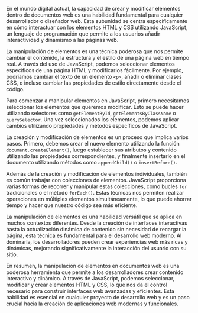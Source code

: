 En el mundo digital actual, la capacidad de crear y modificar elementos dentro de documentos web es una habilidad fundamental para cualquier desarrollador o diseñador web. Esta subunidad se centra específicamente en cómo interactuar con los elementos HTML y CSS utilizando JavaScript, un lenguaje de programación que permite a los usuarios añadir interactividad y dinamismo a las páginas web.

La manipulación de elementos es una técnica poderosa que nos permite cambiar el contenido, la estructura y el estilo de una página web en tiempo real. A través del uso de JavaScript, podemos seleccionar elementos específicos de una página HTML y modificarlos fácilmente. Por ejemplo, podríamos cambiar el texto de un elemento `<p>`, añadir o eliminar clases CSS, o incluso cambiar las propiedades de estilo directamente desde el código.

Para comenzar a manipular elementos en JavaScript, primero necesitamos seleccionar los elementos que queremos modificar. Esto se puede hacer utilizando selectores como `getElementById`, `getElementsByClassName` o `querySelector`. Una vez seleccionados los elementos, podemos aplicar cambios utilizando propiedades y métodos específicos de JavaScript.

La creación y modificación de elementos es un proceso que implica varios pasos. Primero, debemos crear el nuevo elemento utilizando la función `document.createElement()`, luego establecer sus atributos y contenido utilizando las propiedades correspondientes, y finalmente insertarlo en el documento utilizando métodos como `appendChild()` o `insertBefore()`.

Además de la creación y modificación de elementos individuales, también es común trabajar con colecciones de elementos. JavaScript proporciona varias formas de recorrer y manipular estas colecciones, como bucles `for` tradicionales o el método `forEach()`. Estas técnicas nos permiten realizar operaciones en múltiples elementos simultáneamente, lo que puede ahorrar tiempo y hacer que nuestro código sea más eficiente.

La manipulación de elementos es una habilidad versátil que se aplica en muchos contextos diferentes. Desde la creación de interfaces interactivas hasta la actualización dinámica de contenido sin necesidad de recargar la página, esta técnica es fundamental para el desarrollo web moderno. Al dominarla, los desarrolladores pueden crear experiencias web más ricas y dinámicas, mejorando significativamente la interacción del usuario con su sitio.

En resumen, la manipulación de elementos en documentos web es una poderosa herramienta que permite a los desarrolladores crear contenido interactivo y dinámico. A través de JavaScript, podemos seleccionar, modificar y crear elementos HTML y CSS, lo que nos da el control necesario para construir interfaces web avanzadas y eficientes. Esta habilidad es esencial en cualquier proyecto de desarrollo web y es un paso crucial hacia la creación de aplicaciones web modernas y funcionales.
